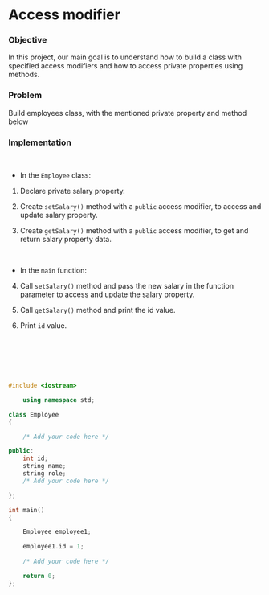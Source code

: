 # Access modifier


### Objective

In this project, our main goal is to understand how to build a class with specified access modifiers and how to access private properties using methods.

### Problem

Build employees class, with the mentioned private property and method below

### Implementation
<br/>

- In the `Employee` class:

1. Declare private salary property.

2. Create `setSalary()` method with a `public` access modifier, to access and update salary property.

3. Create `getSalary()` method with a `public` access modifier, to get and return salary property data.

<br/>


- In the `main` function:

4. Call `setSalary()` method and pass the new salary in the function parameter to access and update the salary property.
   
5. Call `getSalary()` method and print the id value.

6. Print `id` value.
<br/>
<br/>

  
```cpp



#include <iostream>

    using namespace std;

class Employee
{

    /* Add your code here */

public:
    int id;
    string name;
    string role;
    /* Add your code here */

};

int main()
{

    Employee employee1;

    employee1.id = 1;
    
    /* Add your code here */

    return 0;
};

```
